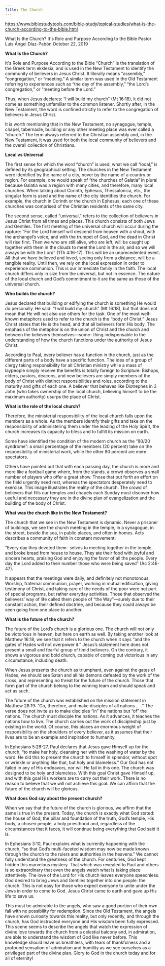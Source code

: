 ```yaml
---
Title: The Church
---
```


https://www.biblestudytools.com/bible-study/topical-studies/what-is-the-church-according-to-the-bible.html

What Is the Church? It's Role and Purpose According to the Bible
Pastor Luis Ángel Díaz-Pabón
October 22, 2019

**What Is the Church?**

It's Role and Purpose According to the Bible “Church” is the translation of the Greek term ekklesia, and is used in the New Testament to identify the community of believers in Jesus Christ. It literally means “assembly,” “congregation,” or “meeting.” A similar term was used in the Old Testament referring to experiences such as “the day of the assembly,” “the Lord’s congregation,” or “meeting before the Lord.”

Thus, when Jesus declares: “I will build my church” (Mt 16:18), it did not come as something unfamiliar to the common listener. Shortly after, in the New Testament, the word is confined strictly to refer to the congregation of believers in Jesus Christ.

It is worth mentioning that in the New Testament, no synagogue, temple, chapel, tabernacle, building or any other meeting place was ever called a “church.” The term always referred to the Christian assembly and, in the New Testament, it was used for both the local community of believers and the overall collection of Christians.

**Local vs Universal**


The first sense for which the word “church” is used, what we call “local,” is defined by its geographical setting. The churches in the New Testament were identified by the name of a city, never by the name of a country or region. For example, one would speak of “the churches of Galatia” in plural because Galatia was a region with many cities, and therefore, many local churches. When talking about Corinth, Ephesus, Thessalonica, etc., the singular form is used and the name of the city identifies the church. For example, the church in Corinth or the church in Ephesus; each one of these churches was comprised of the Christian residents of the same city.

The second sense, called “universal,” refers to the collection of believers in Jesus Christ from all times and places. This church consists of both Jews and Gentiles. The first meeting of the universal church will occur during the rapture: “For the Lord himself will descend from heaven with a shout, with the archangel’s voice, and with the trumpet of God, and the dead in Christ will rise first. Then we who are still alive, who are left, will be caught up together with them in the clouds to meet the Lord in the air, and so we will always be with the Lord” (1Th 4:16-17). This will be an unprecedented event. All that we have believed and loved, seeing only from a distance, will be a tangible reality. Until then, we rely on the local expression in order to experience communion. This is our immediate family in the faith. The local church differs only in size from the universal, but not in essence. The nature of the local church and God’s commitment to it are the same as those of the universal church.

**Who builds the church?**


Jesus declared that building or edifying the church is something He would do personally. He said: “I will build my church” (Mt 16:18), but that does not mean that He will not also use others for the task. One of the most well-known metaphors used to refer to the church is the “body of Christ.” Jesus Christ states that He is the head, and that all believers form His body. The emphasis of the metaphor is on the union of Christ and the church and between the believers themselves—some- thing indispensable to the understanding of how the church functions under the authority of Jesus Christ.

According to Paul, every believer has a function in the church, just as the different parts of a body have a specific function. The idea of a group of clergy taking responsibility for all Christian ministry while a mass of laypeople simply receive the benefits is totally foreign to Scripture. Bishops, elders, pastors, deacons, and new believers are simply members of the body of Christ with distinct responsibilities and roles, according to the maturity and gifts of each one. A believer that behaves like Diotrephes in 3 John (who takes ownership of the local church, believing himself to be the maximum authority) usurps the place of Christ.

**What is the role of the local church?**


Therefore, the ministerial responsibility of the local church falls upon the members as a whole. As the members identify their gifts and take on the responsibility of administering them under the leading of the Holy Spirit, the church increases its capacity to bless and to fulfill its mission on earth.

Some have identified the condition of the modern church as the “80/20 syndrome”: a small percentage of the members (20 percent) take on the responsibility of ministerial work, while the other 80 percent are mere spectators.

Others have pointed out that with each passing day, the church is more and more like a football game where, from the stands, a crowd observes a small number of players who offer a great show. Those that put forth an effort on the field urgently need rest, whereas the spectators desperately need to exercise. This image illustrates the reality of the church. The crowd of believers that fills our temples and chapels each Sunday must discover how useful and necessary they are in the divine plan of evangelization and the building of the body of Christ.

**What was the church like in the New Testament?**


The church that we see in the New Testament is dynamic. Never a prisoner of buildings, we see the church meeting in the temple, in a synagogue, in the street, beside the sea, in public places, and often in homes. Acts describes a community of faith in constant movement:

“Every day they devoted them- selves to meeting together in the temple, and broke bread from house to house. They ate their food with joyful and sincere hearts, praising God and enjoying the favor of all the people. Every day the Lord added to their number those who were being saved” (Ac 2:46-47).

It appears that the meetings were daily, and definitely not monotonous. Worship, fraternal communion, prayer, working in mutual edification, giving testimony of Christ, and taking care of the needs of the poor were not part of special programs, but rather everyday activities. Those that observed the believers’ way of life called them people of “the Way”—surely due to their constant action, their defined doctrine, and because they could always be seen going from one place to another.

**What is the future of the church?**


The future of the Lord’s church is a glorious one. The church will not only be victorious in heaven, but here on earth as well. By taking another look at Matthew 16:18, we see that it refers to the church when it says “and the gates of Hades will not overpower it.” Jesus’s statement here does not present a small and fearful group of timid believers. On the contrary, it shows a vigorous and bold church, capable of coming out victorious in any circumstance, including death.

When Jesus presents the church as triumphant, even against the gates of Hades, we should see Satan and all his demons defeated by the work of the cross, and representing no threat for the future of the church. Those that form part of the church belong to the winning team and should speak and act as such.

The future of the church was established on the mission statement in Matthew 28:19: “Go, therefore, and make disciples of all nations . . .” The verse does not invite us to make disciples “in” the nations but “of” the nations. The church must disciple the nations. As it advances, it teaches the nations how to live. The church carries out the work of discipleship just by existing in the world. Of course, this places an enormous weight of responsibility on the shoulders of every believer, as it assumes that their lives are to be an example and inspiration to humanity.

In Ephesians 5:26-27, Paul declares that Jesus gave Himself up for the church, “to make her holy, cleansing her with the washing of water by the word. He did this to present the church to himself in splendor, without spot or wrinkle or anything like that, but holy and blameless.” Our God has not failed in any of His endeavors, nor will He fail in this one. The church was designed to be holy and blameless. With this goal Christ gave Himself up, and with this goal His workers are to carry out their work. There is no reason to believe that we will not achieve this goal. We can affirm that the future of the church will be glorious.

**What does God say about the present church?**


When we say that the future of the church is glorious, we affirm that the same is true in the present. Today, the church is exactly what God stated: the house of God, the pillar and foundation of the truth, God’s temple, His body, a chosen people, a holy priesthood and, regardless of the circumstances that it faces, it will continue being everything that God said it is.

In Ephesians 3:10, Paul explains what is currently happening with the church, “so that God’s multi-faceted wisdom may now be made known through the church to the rulers and authorities in the heavens.” We cannot fully understand the greatness of the church. For centuries, God kept hidden this marvelous mystery. That which was revealed to Paul and others is so extraordinary that even the angels watch what is taking place attentively. The love of the Lord for His church leaves everyone speechless. God desired to bring Jews and Gentiles together into one people: the church. This is not easy for those who expect everyone to unite under the Jews in order to come to God. Jesus Christ came to earth and gave up His life to save us.

This must be admirable to the angels, who saw a good portion of their own fall with no possibility for redemption. Since the Old Testament, the angels have shown curiosity towards this reality, but only recently, and through the church, has God instructed everyone and His wisdom been fully expressed. This scene seems to describe the angels that watch the expression of divine love towards the church from a celestial balcony and, in admiration, are able to understand the wisdom of God like never before. This knowledge should leave us breathless, with tears of thankfulness and a profound sensation of admiration and humility as we see ourselves as a privileged part of the divine plan. Glory to God in the church today and for all of eternity!



